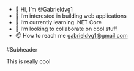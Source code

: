 - 👋 Hi, I’m @Gabrieldvg1
- 👀 I’m interested in building web applications
- 🌱 I’m currently learning .NET Core
- 💞️ I’m looking to collaborate on cool stuff
- 📫 How to reach me gabrieldvg1@gmail.com

#Subheader

This is really cool

<!---
Gabrieldvg1/Gabrieldvg1 is a ✨ special ✨ repository because its `README.md` (this file) appears on your GitHub profile.
You can click the Preview link to take a look at your changes.
--->

